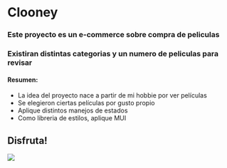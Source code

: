 # Clooney

### Este proyecto es un e-commerce sobre compra de peliculas
### Existiran distintas categorias y un numero de peliculas para revisar

#### Resumen: 
* La idea del proyecto nace a partir de mi hobbie por ver películas
* Se elegieron ciertas películas por gusto propio
* Aplique distintos manejos de estados
* Como libreria de estilos, aplique MUI

## Disfruta!

![](https://media.giphy.com/media/VFI5pfj4hamd2/giphy.gif)
